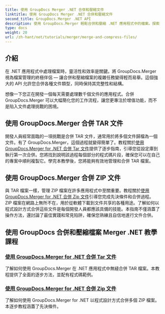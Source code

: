 ```yaml
---
title: 使用 GroupDocs Merger .NET 合併和壓縮文件
linktitle: 使用 GroupDocs Merger .NET 合併和壓縮文件
second_title: GroupDocs.Merger .NET API
description: 使用 GroupDocs.Merger 輕鬆合併和壓縮 .NET 應用程式中的檔案。探索逐步合併 TAR 和 ZIP 檔案的教學。
type: docs
weight: 20
url: /zh-hant/net/tutorials/merger/merge-and-compress-files/
---
```

## 介紹

在 .NET 應用程式中處理檔案時，靈活性和效率是關鍵。將 GroupDocs.Merger 視為檔案管理的終極伴侶 — 讓合併和壓縮檔案的複雜任務變得輕而易舉。這個強大的 API 允許您合併各種文件類型，同時保持其完整性和結構。

想像一下您正在開發一個每天需要處理數千個文件的應用程式。合併 GroupDocs.Merger 可以大幅簡化您的工作流程，讓您更專注於增值功能，而不是陷入文件處理挑戰的困境。

## 使用 GroupDocs.Merger 合併 TAR 文件

開發人員經常面臨的一項挑戰是合併 TAR 文件，通常用於將多個文件歸檔為一個文件。有了 GroupDocs.Merger，這個過程就變得簡單了。教程關於[使用 GroupDocs.Merger for .NET 合併 Tar 文件](./merge-tar-files/)提供了逐步指南，引導您從設定庫到執行第一次合併。您將找到說明該過程每個部分的程式碼片段，確保您可以在自己的專案中順利複製它。學完本教學後，您將能夠有效地管理和合併 TAR 檔案。

## 使用 GroupDocs.Merger 合併 ZIP 文件

與 TAR 檔案一樣，管理 ZIP 檔案在許多應用程式中至關重要。教程關於[使用 GroupDocs.Merger for .NET 合併 Zip 文件](./merge-zip-files/)引導您完成先決條件和合併過程。 ZIP 檔案在網路上無所不在，用於從軟體下載到文件共享的各種用途。了解如何以程式設計方式合併這些文件是每個開發人員都應該具備的技能。本指南不僅涵蓋了操作方法，還討論了最佳實踐和常見陷阱，確保您熟練且自信地進行文件合併。

## 使用 GroupDocs 合併和壓縮檔案 Merger .NET 教學課程
### [使用 GroupDocs.Merger for .NET 合併 Tar 文件](./merge-tar-files/)
了解如何使用 GroupDocs.Merger 在 .NET 應用程式中無縫合併 TAR 檔案。本教程提供了全面的逐步方法，並配有程式碼範例。
### [使用 GroupDocs.Merger for .NET 合併 Zip 文件](./merge-zip-files/)
了解如何使用 GroupDocs.Merger for .NET 以程式設計方式合併多個 ZIP 檔案。本逐步教程涵蓋了先決條件。